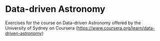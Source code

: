 # Data-driven Astronomy

Exercises for the course on Data-driven Astronomy offered by the University of Sydney on Coursera (https://www.coursera.org/learn/data-driven-astronomy)
